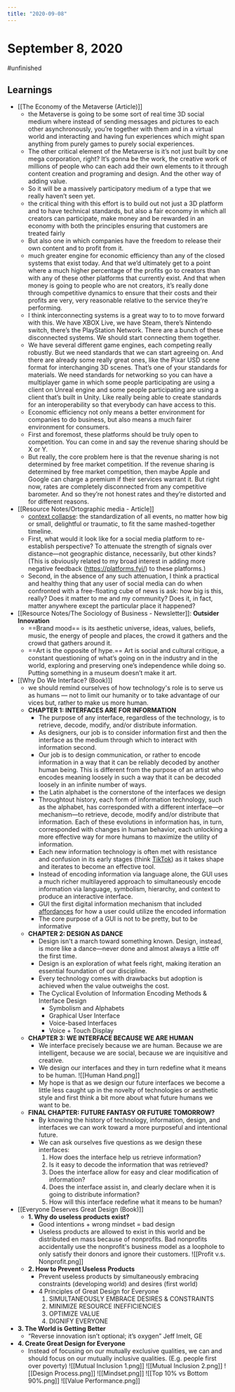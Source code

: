 ```yaml
---
title: "2020-09-08"
---
```


# September 8, 2020
#unfinished
## Learnings
- [[The Economy of the Metaverse (Article)]]
	- the Metaverse is going to be some sort of real time 3D social medium where instead of sending messages and pictures to each other asynchronously, you’re together with them and in a virtual world and interacting and having fun experiences which might span anything from purely games to purely social experiences.
	- The other critical element of the Metaverse is it’s not just built by one mega corporation, right? It’s gonna be the work, the creative work of millions of people who can each add their own elements to it through content creation and programing and design. And the other way of adding value.
	- So it will be a massively participatory medium of a type that we really haven’t seen yet.
	- the critical thing with this effort is to build out not just a 3D platform and to have technical standards, but also a fair economy in which all creators can participate, make money and be rewarded in an economy with both the principles ensuring that customers are treated fairly
	- But also one in which companies have the freedom to release their own content and to profit from it.
	- much greater engine for economic efficiency than any of the closed systems that exist today. And that we’d ultimately get to a point where a much higher percentage of the profits go to creators than with any of these other platforms that currently exist. And that when money is going to people who are not creators, it’s really done through competitive dynamics to ensure that their costs and their profits are very, very reasonable relative to the service they’re performing.
	- I think interconnecting systems is a great way to to to move forward with this. We have XBOX Live, we have Steam, there’s Nintendo switch, there’s the PlayStation Network. There are a bunch of these disconnected systems. We should start connecting them together.
	- We have several different game engines, each competing really robustly. But we need standards that we can start agreeing on. And there are already some really great ones, like the Pixar USD scene format for interchanging 3D scenes. That’s one of your standards for materials. We need standards for networking so you can have a multiplayer game in which some people participating are using a client on Unreal engine and some people participating are using a client that’s built in Unity. Like really being able to create standards for an interoperability so that everybody can have access to this.
	- Economic efficiency not only means a better environment for companies to do business, but also means a much fairer environment for consumers.
	- First and foremost, these platforms should be truly open to competition. You can come in and say the revenue sharing should be X or Y.
	- But really, the core problem here is that the revenue sharing is not determined by free market competition. If the revenue sharing is determined by free market competition, then maybe Apple and Google can charge a premium if their services warrant it. But right now, rates are completely disconnected from any competitive barometer. And so they’re not honest rates and they’re distorted and for different reasons.
- [[Resource Notes/Ortographic media - Article]]
	-  [context collapse](http://www.zephoria.org/thoughts/archives/2013/12/08/coining-context-collapse.html): the standardization of all events, no matter how big or small, delightful or traumatic, to fit the same mashed-together timeline.
	-  First, what would it look like for a social media platform to re-establish perspective? To attenuate the strength of signals over distance—not geographic distance, necessarily, but other kinds? (This is obviously related to my broad interest in adding more negative feedback (https://platforms.fyi/) to these platforms.)
	-  Second, in the absence of any such attenuation, I think a practical and healthy thing that any user of social media can do when confronted with a free-floating cube of news is ask: how big is this, really? Does it matter to me and my community? Does it, in fact, matter anywhere except the particular place it happened?
- [[Resource Notes/The Sociology of Business - Newsletter]]: **Outsider Innovation**
	- ==Brand mood== is its aesthetic universe, ideas, values, beliefs, music, the energy of people and places, the crowd it gathers and the crowd that gathers around it.
	- ==Art is the opposite of hype.== Art is social and cultural critique, a constant questioning of what’s going on in the industry and in the world, exploring and preserving one’s independence while doing so. Putting something in a museum doesn’t make it art.
- [[Why Do We Interface? (Book)]]
	-  we should remind ourselves of how technology's role is to serve us as humans — not to limit our humanity or to take advantage of our vices but, rather to make us more human.
	-  **CHAPTER 1: INTERFACES ARE FOR INFORMATION**
		-  The purpose of any interface, regardless of the technology, is to retrieve, decode, modify, and/or distribute information.
		-  As designers, our job is to consider information first and then the interface as the medium through which to interact with information second. 
		-  Our job is to design communication, or rather to encode information in a way that it can be reliably decoded by another human being. This is different from the purpose of an artist who encodes meaning loosely in such a way that it can be decoded loosely in an infinite number of ways.
		-  the Latin alphabet is the cornerstone of the interfaces we design
		-  Throughtout history, each form of information technology, such as the alphabet, has corresponded with a different interface—or mechanism—to retrieve, decode, modify and/or distribute that information. Each of these evolutions in information has, in turn, corresponded with changes in human behavior, each unlocking a more effective way for more humans to maximize the utility of information.  
		-  Each new information technology is often met with resistance and confusion in its early stages (think [TikTok](https://www.eugenewei.com/blog/2020/8/3/tiktok-and-the-sorting-hat)) as it takes shape and iterates to become an effective tool. 
		-  Instead of encoding information via language alone, the GUI uses a much richer multilayered approach to simultaneously encode information via language, symbolism, hierarchy, and context to produce an interactive interface.
		-  GUI the first digital information mechanism that included [affordances](https://en.wikipedia.org/wiki/Affordance) for how a user could utilize the encoded information
		-  The core purpose of a GUI is not to be pretty, but to be informative
	-  **CHAPTER 2: DESIGN AS DANCE**
		-  Design isn't a march toward something known. Design, instead, is more like a dance—never done and almost always a little off the first time. 
		-  Design is an exploration of what feels right, making iteration an essential foundation of our discipline.
		-  Every technology comes with drawbacks but adoption is achieved when the value outweighs the cost.
		-  The Cyclical Evolution of Information Encoding Methods & Interface Design
			-  Symbolism and Alphabets
			-  Graphical User Interface
			-  Voice-based Interfaces
			-  Voice + Touch Display
	-  **CHAPTER 3: WE INTERFACE BECAUSE WE ARE HUMAN**
		-  We interface precisely because we are human. Because we are intelligent, because we are social, because we are inquisitive and creative. 
		-  We design our interfaces and they in turn redefine what it means to be human.
	 ![[Human Hand.png]]
		- My hope is that as we design our future interfaces we become a little less caught up in the novelty of technologies or aesthetic style and first think a bit more about what future humans we want to be. 
	-  **FINAL CHAPTER: FUTURE FANTASY OR FUTURE TOMORROW?**
		-   By knowing the history of technology, information, design, and interfaces we can work toward a more purposeful and intentional future.
		- We can ask ourselves five questions as we design these interfaces:
			1. How does the interface help us retrieve information?	
			2. Is it easy to decode the information that was retrieved?
			3. Does the interface allow for easy and clear modification of information?
			4. Does the interface assist in, and clearly declare when it is going to distribute information?
			5. How will this interface redefine what it means to be human?
- [[Everyone Deserves Great Design (Book)]]
	- **1. Why do useless products exist?**
		- Good intentions + wrong mindset = bad design
		- Useless products are allowed to exist in this world and be distributed en mass because of nonprofits. Bad nonprofits accidentally use the nonprofit's business model as a loophole to only satisfy their donors and ignore their customers.
![[Profit v.s. Nonprofit.png]]
	- **2. How to Prevent Useless Products**
		- Prevent useless products by simultaneously embracing constraints (developing world) and desires (first world)
		- 4 Principles of Great Design for Everyone
			1. SIMULTANEOUSLY EMBRACE DESIRES & CONSTRAINTS
			2. MINIMIZE RESOURCE INEFFICIENCIES
			3. OPTIMIZE VALUE
			4. DIGNIFY EVERYONE
 - **3. The World is Getting Better**
	 -  “Reverse innovation isn’t optional; it’s oxygen” Jeff Imelt, GE
 -  **4. Create Great Design for Everyone**
	 -  Instead of focusing on our mutually exclusive qualities, we can and should focus on our mutually inclusive qualities.  (E.g. people first over poverty)
![[Mutual Inclusion 1.png]]
![[Mutual Inclusion 2.png]]
![[Design Process.png]]
![[Mindset.png]]
![[Top 10% vs Bottom 90%.png]]
![[Value Performance.png]]
